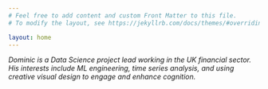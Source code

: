 ```yaml
---
# Feel free to add content and custom Front Matter to this file.
# To modify the layout, see https://jekyllrb.com/docs/themes/#overriding-theme-defaults

layout: home
---
```


*Dominic is a Data Science project lead working in the UK financial sector.*  
*His interests include ML engineering, time series analysis, and using creative visual*
*design to engage and enhance cognition.*
